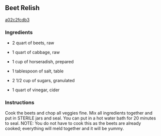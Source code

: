 ## Beet Relish

[a02c2fcdb3](http://www.food.com/recipe/beet-relish-213604)

### Ingredients

 - 2 quart of beets, raw

 - 1 quart of cabbage, raw

 - 1 cup of horseradish, prepared

 - 1 tablespoon of salt, table

 - 2 1/2 cup of sugars, granulated

 - 1 quart of vinegar, cider

### Instructions

Cook the beets and chop all veggies fine. Mix all ingredients together and put in STERILE jars and seal. You can put in a hot water bath for 20 minutes to seal. NOTE: You do not have to cook this as the beets are already cooked; everything will meld together and it will be yummy.